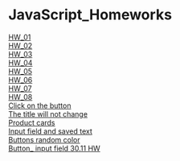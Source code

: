# JavaScript_Homeworks

[HW_01](https://olenasavchuk5.github.io/TEL-RAN_JS/Lesson_01/Homework/index.html)
<br>
[HW_02](https://olenasavchuk5.github.io/TEL-RAN_JS/Lesson_02/Homework/index.html)
<br>
[HW_03](https://olenasavchuk5.github.io/TEL-RAN_JS/Lesson_03/Homework/index.html)
<br>
[HW_04](https://olenasavchuk5.github.io/TEL-RAN_JS/Lesson_04/Homework/index.html)
<br>
[HW_05](https://olenasavchuk5.github.io/TEL-RAN_JS/Lesson_05/Homework/index.html)
<br>
[HW_06](https://olenasavchuk5.github.io/TEL-RAN_JS/Lesson_06/Homework/index.html)
<br>
[HW_07](https://olenasavchuk5.github.io/TEL-RAN_JS/Lesson_07/Homework/index.html)
<br>
[HW_08](https://olenasavchuk5.github.io/TEL-RAN_JS/Lesson_08/Homework/index.html)
<br>
[Click on the button](https://olenasavchuk5.github.io/TEL-RAN_JS/Lesson_09/Homework/index.html)
<br>
[The title will not change](https://olenasavchuk5.github.io/TEL-RAN_JS/Lesson_10/Homework/index.html)
<br>
[Product cards](https://olenasavchuk5.github.io/TEL-RAN_JS/Lesson_21/Homework/index.html)
<br>
[Input field and saved text](https://olenasavchuk5.github.io/TEL-RAN_JS/Lesson_16/Homework/index.html)
<br>
[Buttons random color]()
<br>
[Button_ input field 30.11 HW](https://olenasavchuk5.github.io/TEL-RAN_JS/Lesson_16/Homework/index.html)
<br>
[]()
<br>
[]()
<br>
[]()
